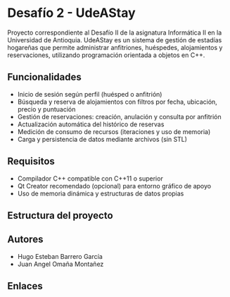 # Desafío 2 - UdeAStay

Proyecto correspondiente al Desafío II de la asignatura Informática II en la Universidad de Antioquia.
UdeAStay es un sistema de gestión de estadías hogareñas que permite administrar anfitriones, huéspedes, alojamientos y reservaciones, utilizando programación orientada a objetos en C++.

## Funcionalidades

- Inicio de sesión según perfil (huésped o anfitrión)
- Búsqueda y reserva de alojamientos con filtros por fecha, ubicación, precio y puntuación
- Gestión de reservaciones: creación, anulación y consulta por anfitrión
- Actualización automática del histórico de reservas
- Medición de consumo de recursos (iteraciones y uso de memoria)
- Carga y persistencia de datos mediante archivos (sin STL)

## Requisitos

- Compilador C++ compatible con C++11 o superior
- Qt Creator recomendado (opcional) para entorno gráfico de apoyo
- Uso de memoria dinámica y estructuras de datos propias

## Estructura del proyecto

## Autores

- Hugo Esteban Barrero García
- Juan Angel Omaña Montañez

## Enlaces

